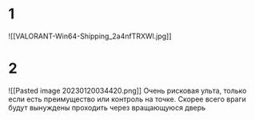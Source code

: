 # 1
![[VALORANT-Win64-Shipping_2a4nfTRXWl.jpg]]
# 2
![[Pasted image 20230120034420.png]]
Очень рисковая ульта, только если есть преимущество или контроль на точке. Скорее всего враги будут вынуждены проходить через вращающуюся дверь
